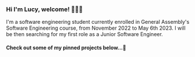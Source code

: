 ### Hi I'm Lucy, welcome! 👩🏻‍💻

I'm a software engineering student currently enrolled in General Assembly's Software Engineering course, from November 2022 to May 6th 2023. I will be then searching for my first role as a Junior Software Engineer.

#### Check out some of my pinned projects below...🌱 

